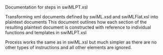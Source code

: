 Documentation for steps in swiMLPT.xsl 

Transforming xml documents defined by swiML.xsd and swiMLFlat.xsl into plaintext documents
This document outlines how each section of the resulting plaintext document is constructed with reference to individual functions and templates in swiMLPT.xsl

Process works the same as in swiML.xsl but much simpler as there are no other types of instructions and all other elements are ignored.